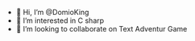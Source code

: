 - 👋 Hi, I’m @DomioKing
- 👀 I’m interested in C sharp
- 💞️ I’m looking to collaborate on Text Adventur Game
<!---
DomioKing/DomioKing is a ✨ special ✨ repository because its `README.md` (this file) appears on your GitHub profile.
You can click the Preview link to take a look at your changes.
--->

